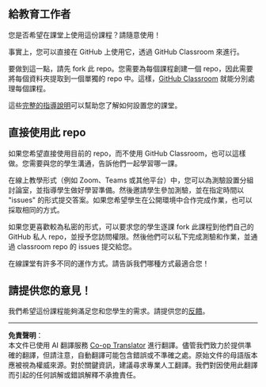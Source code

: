<!--
CO_OP_TRANSLATOR_METADATA:
{
  "original_hash": "b37de02054fa6c0438ede6fabe1fdfb8",
  "translation_date": "2025-09-03T16:16:00+00:00",
  "source_file": "for-teachers.md",
  "language_code": "tw"
}
-->
## 給教育工作者

您是否希望在課堂上使用這份課程？請隨意使用！

事實上，您可以直接在 GitHub 上使用它，透過 GitHub Classroom 來進行。

要做到這一點，請先 fork 此 repo。您需要為每個課程創建一個 repo，因此需要將每個資料夾提取到一個單獨的 repo 中。這樣，[GitHub Classroom](https://classroom.github.com/classrooms) 就能分別處理每個課程。

這些[完整的指導說明](https://github.blog/2020-03-18-set-up-your-digital-classroom-with-github-classroom/)可以幫助您了解如何設置您的課堂。

## 直接使用此 repo

如果您希望直接使用目前的 repo，而不使用 GitHub Classroom，也可以這樣做。您需要與您的學生溝通，告訴他們一起學習哪一課。

在線上教學形式（例如 Zoom、Teams 或其他平台）中，您可以為測驗設置分組討論室，並指導學生做好學習準備。然後邀請學生參加測驗，並在指定時間以 "issues" 的形式提交答案。如果您希望學生在公開環境中合作完成作業，也可以採取相同的方式。

如果您更喜歡較為私密的形式，可以要求您的學生逐課 fork 此課程到他們自己的 GitHub 私人 repo，並授予您訪問權限。然後他們可以私下完成測驗和作業，並通過 classroom repo 的 issues 提交給您。

在線課堂有許多不同的運作方式。請告訴我們哪種方式最適合您！

## 請提供您的意見！

我們希望這份課程能夠滿足您和您學生的需求。請提供您的[反饋](https://forms.microsoft.com/Pages/ResponsePage.aspx?id=v4j5cvGGr0GRqy180BHbR2humCsRZhxNuI79cm6n0hRUQzRVVU9VVlU5UlFLWTRLWlkyQUxORTg5WS4u)。

---

**免責聲明**：  
本文件已使用 AI 翻譯服務 [Co-op Translator](https://github.com/Azure/co-op-translator) 進行翻譯。儘管我們致力於提供準確的翻譯，但請注意，自動翻譯可能包含錯誤或不準確之處。原始文件的母語版本應被視為權威來源。對於關鍵資訊，建議尋求專業人工翻譯。我們對因使用此翻譯而引起的任何誤解或錯誤解釋不承擔責任。